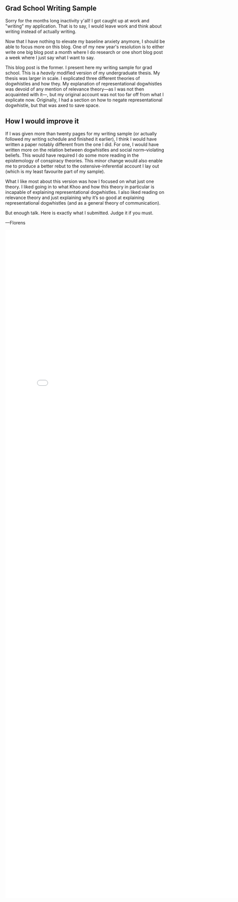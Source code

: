 ## Grad School Writing Sample

Sorry for the months long inactivity y'all! I got caught up at work and "writing" my application. That is to say, I would leave work and think about writing instead of actually writing.

Now that I have nothing to elevate my baseline anxiety anymore, I should be able to focus more on this blog. One of my new year's resolution is to either write one big blog post a month where I do research or one short blog post a week where I just say what I want to say.

This blog post is the former. I present here my writing sample for grad school. This is a <I>heavily</i> modified version of my undergraduate thesis. My thesis was larger in scale. I explicated three different theories of dogwhistles and how they. My explanation of representational dogwhistles was devoid of any mention of relevance theory—as I was not then acquainted with it—, but my original account was not too far off from what I explicate now. Originally, I had a section on how to negate representational dogwhistle, but that was axed to save space.

## How I would improve it

If I was given more than twenty pages for my writing sample (or actually followed my writing schedule and finished it earlier), I think I would have written a paper notably different from the one I did. For one, I would have written more on the relation between dogwhistles and social norm–violating beliefs. This would have required I do some more reading in the epistemology of conspiracy theories. This minor change would also enable me to produce a better rebut to the ostensive-inferential account I lay out (which is my least favourite part of my sample).

What I like most about this version was how I focused on what just one theory. I liked going in to what Khoo and how this theory in particular is incapable of explaining representational dogwhistles. I also liked reading on relevance theory and just explaining why it’s so good at explaining representational dogwhistles (and as a general theory of communication).

But enough talk. Here is exactly what I submitted. Judge it if you must.

—Florens

<embed src="assets/papers/FlorensSouzaWritingSample.pdf" width="800px" height="2100px" />

